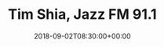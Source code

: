 ---
templateKey: event
guid: 0899a4b0-6eab-11ea-99c5-002590d1d1b0
date: 2018-09-02T08:30:00+00:00
eventTime: '8:30am'
title: Tim Shia, Jazz FM 91.1
artist: Tim Shia
city: Toronto
venue: Jazz FM 91.1
group: The Worst Pop Band Ever
url: https://jazz.fm/timetable/event/jazz-is-what/
---